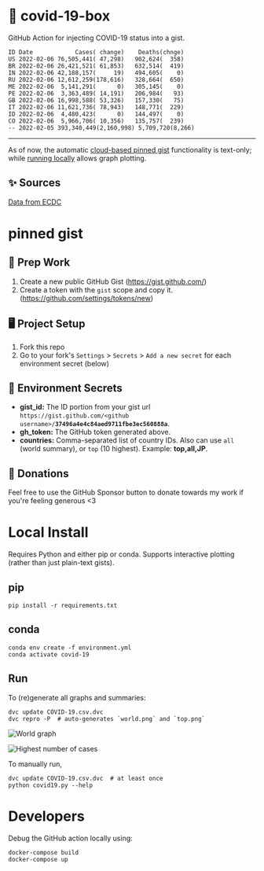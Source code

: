 # 🏥 covid-19-box

GitHub Action for injecting COVID-19 status into a gist.

```
ID Date            Cases( change)    Deaths(chnge)
US 2022-02-06 76,505,441( 47,298)   902,624(  358)
BR 2022-02-06 26,421,521( 61,853)   632,514(  419)
IN 2022-02-06 42,188,157(     19)   494,605(    0)
RU 2022-02-06 12,612,259(178,616)   328,664(  650)
ME 2022-02-06  5,141,291(      0)   305,145(    0)
PE 2022-02-06  3,363,489( 14,191)   206,984(   93)
GB 2022-02-06 16,998,588( 53,326)   157,330(   75)
IT 2022-02-06 11,621,736( 78,943)   148,771(  229)
ID 2022-02-06  4,480,423(      0)   144,497(    0)
CO 2022-02-06  5,966,706( 10,356)   135,757(  239)
-- 2022-02-05 393,340,449(2,160,998) 5,709,720(8,266)
```

---

As of now, the automatic [cloud-based pinned gist](#pinned-gist) functionality is text-only;
while [running locally](#local-install) allows graph plotting.

## ✨ Sources

[Data from ECDC](https://www.ecdc.europa.eu/en/publications-data/download-todays-data-geographic-distribution-covid-19-cases-worldwide)

# pinned gist

## 🎒 Prep Work
1. Create a new public GitHub Gist (https://gist.github.com/)
1. Create a token with the `gist` scope and copy it. (https://github.com/settings/tokens/new)

## 🖥 Project Setup
1. Fork this repo
1. Go to your fork's `Settings` > `Secrets` > `Add a new secret` for each environment secret (below)

## 🤫 Environment Secrets
- **gist_id:** The ID portion from your gist url `https://gist.github.com/<github username>/`**`37496a4e4c84aed9711fbe3ec560888a`**.
- **gh_token:** The GitHub token generated above.
- **countries:** Comma-separated list of country IDs. Also can use `all` (world summary), or `top` (10 highest). Example: **top,all,JP**.

## 💸 Donations

Feel free to use the GitHub Sponsor button to donate towards my work if you're feeling generous <3

# Local Install

Requires Python and either pip or conda. Supports interactive plotting (rather than just plain-text gists).

## pip

```
pip install -r requirements.txt
```

## conda

```
conda env create -f environment.yml
conda activate covid-19
```

## Run

To (re)generate all graphs and summaries:

```
dvc update COVID-19.csv.dvc
dvc repro -P  # auto-generates `world.png` and `top.png`
```

![World graph](world.png)

![Highest number of cases](top.png)

To manually run,

```
dvc update COVID-19.csv.dvc  # at least once
python covid19.py --help
```

# Developers

Debug the GitHub action locally using:

```
docker-compose build
docker-compose up
```
